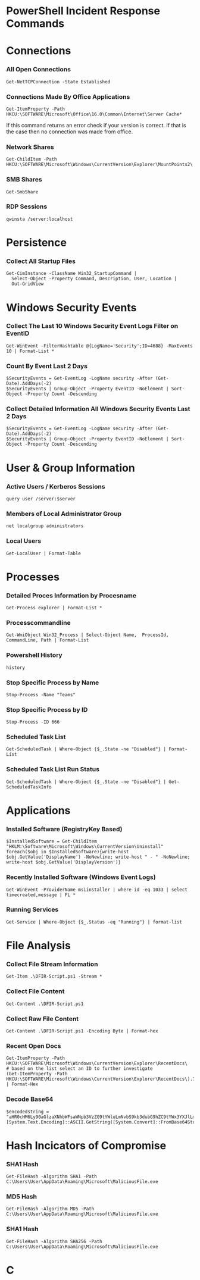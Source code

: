 # PowerShell Incident Response Commands

# Connections

### All Open Connections
```
Get-NetTCPConnection -State Established
```

### Connections Made By Office Applications
```
Get-ItemProperty -Path HKCU:\SOFTWARE\Microsoft\Office\16.0\Common\Internet\Server Cache*
```
If this command returns an error check if your version is correct. If that is the case then no connection was made from office.

### Network Shares
```
Get-ChildItem -Path HKCU:\SOFTWARE\Microsoft\Windows\CurrentVersion\Explorer\MountPoints2\
```

### SMB Shares
```
Get-SmbShare
```

### RDP Sessions
```
qwinsta /server:localhost
```

# Persistence

### Collect All Startup Files
```
Get-CimInstance -ClassName Win32_StartupCommand |
  Select-Object -Property Command, Description, User, Location |
  Out-GridView
```

# Windows Security Events

### Collect The Last 10 Windows Security Event Logs Filter on EventID
```
Get-WinEvent -FilterHashtable @{LogName='Security';ID=4688} -MaxEvents 10 | Format-List *
```

### Count By Event Last 2 Days
```
$SecurityEvents = Get-EventLog -LogName security -After (Get-Date).AddDays(-2)
$SecurityEvents | Group-Object -Property EventID -NoElement | Sort-Object -Property Count -Descending
```

### Collect Detailed Information All Windows Security Events Last 2 Days
```
$SecurityEvents = Get-EventLog -LogName security -After (Get-Date).AddDays(-2)
$SecurityEvents | Group-Object -Property EventID -NoElement | Sort-Object -Property Count -Descending
```

# User & Group Information

### Active Users / Kerberos Sessions
```
query user /server:$server
```

### Members of Local Administrator Group
```
net localgroup administrators
```
### Local Users
```
Get-LocalUser | Format-Table 
```

# Processes

### Detailed Proces Information by Procesname
```
Get-Process explorer | Format-List *
```

### Processcommandline
```
Get-WmiObject Win32_Process | Select-Object Name,  ProcessId, CommandLine, Path | Format-List
```

### Powershell History
```
history
```

### Stop Specific Process by Name
```
Stop-Process -Name "Teams"
```

### Stop Specific Process by ID
```
Stop-Process -ID 666
```

### Scheduled Task List
```
Get-ScheduledTask | Where-Object {$_.State -ne "Disabled"} | Format-List
```

### Scheduled Task List Run Status
```
Get-ScheduledTask | Where-Object {$_.State -ne "Disabled"} | Get-ScheduledTaskInfo
```


# Applications

### Installed Software (RegistryKey Based)
```
$InstalledSoftware = Get-ChildItem "HKLM:\Software\Microsoft\Windows\CurrentVersion\Uninstall"
foreach($obj in $InstalledSoftware){write-host $obj.GetValue('DisplayName') -NoNewline; write-host " - " -NoNewline; write-host $obj.GetValue('DisplayVersion')}
```
### Recently Installed Software (Windows Event Logs)
```
Get-WinEvent -ProviderName msiinstaller | where id -eq 1033 | select timecreated,message | FL *
```

### Running Services
```
Get-Service | Where-Object {$_.Status -eq "Running"} | format-list
```

# File Analysis

### Collect File Stream Information
```
Get-Item .\DFIR-Script.ps1 -Stream *
```
### Collect File Content
```
Get-Content .\DFIR-Script.ps1
```

### Collect Raw File Content
```
Get-Content .\DFIR-Script.ps1 -Encoding Byte | Format-hex
```

### Recent Open Docs
```
Get-ItemProperty -Path HKCU:\SOFTWARE\Microsoft\Windows\CurrentVersion\Explorer\RecentDocs\
# based on the list select an ID to further investigate
(Get-ItemProperty -Path HKCU:\SOFTWARE\Microsoft\Windows\CurrentVersion\Explorer\RecentDocs\).71 | Format-Hex
```

### Decode Base64
```
$encodedstring = "aHR0cHM6Ly90aGlzaXNhbWFsaWNpb3VzZG9tYWluLmNvbS9kb3dubG9hZC9tYWx3YXJlLmV4ZQ=="
[System.Text.Encoding]::ASCII.GetString([System.Convert]::FromBase64String($encodedstring))
```

# Hash Incicators of Compromise

### SHA1 Hash
```
Get-FileHash -Algorithm SHA1 -Path C:\Users\User\AppData\Roaming\Microsoft\MaliciousFile.exe
```
### MD5 Hash
```
Get-FileHash -Algorithm MD5 -Path C:\Users\User\AppData\Roaming\Microsoft\MaliciousFile.exe
```
### SHA1 Hash
```
Get-FileHash -Algorithm SHA256 -Path C:\Users\User\AppData\Roaming\Microsoft\MaliciousFile.exe
```

# C